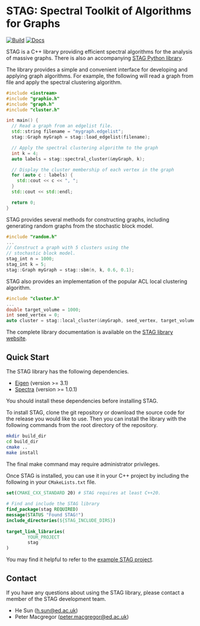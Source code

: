 # STAG: Spectral Toolkit of Algorithms for Graphs

[![Build](https://github.com/pmacg/stag/actions/workflows/github-actions-test.yml/badge.svg?branch=main)](https://github.com/pmacg/stag/actions/workflows/github-actions-test.yml)
[![Docs](https://github.com/staglibrary/stag/actions/workflows/github-actions-docs.yml/badge.svg)](https://staglibrary.io/docs/cpp)

STAG is a C++ library providing efficient spectral algorithms for the analysis of massive graphs.
There is also an accompanying [STAG Python library](https://github.com/staglibrary/stagpy).

The library provides a simple and convenient interface for developing and applying graph algorithms.
For example, the following will read a graph from file and apply the spectral clustering algorithm.

```c++
#include <iostream>
#include "graphio.h"
#include "graph.h"
#include "cluster.h"

int main() {
  // Read a graph from an edgelist file.
  std::string filename = "mygraph.edgelist";
  stag::Graph myGraph = stag::load_edgelist(filename);

  // Apply the spectral clustering algorithm to the graph
  int k = 4;
  auto labels = stag::spectral_cluster(&myGraph, k);

  // Display the cluster membership of each vertex in the graph
  for (auto c : labels) {
    std::cout << c << ", ";
  }
  std::cout << std::endl;

  return 0;
}
```

STAG provides several methods for constructing graphs, including generating random graphs
from the stochastic block model.

```c++
#include "random.h"
...
// Construct a graph with 5 clusters using the 
// stochastic block model.
stag_int n = 1000;
stag_int k = 5;
stag::Graph myGraph = stag::sbm(n, k, 0.6, 0.1);
```

STAG also provides an implementation of the popular ACL local clustering algorithm.

```c++
#include "cluster.h"
...
double target_volume = 1000;
int seed_vertex = 0;
auto cluster = stag::local_cluster(&myGraph, seed_vertex, target_volume);
```

The complete library documentation is available on the [STAG library website](https://staglibrary.io/docs/cpp).

## Quick Start

The STAG library has the following dependencies.

- [Eigen](https://eigen.tuxfamily.org/index.php?title=Main_Page) (version >= 3.1)
- [Spectra](https://spectralib.org/) (version >= 1.0.1)

You should install these dependencies before installing STAG.

To install STAG, clone the git repository or download the source code for the release you
would like to use. Then you can install the library with the following commands from the
root directory of the repository.

```bash
mkdir build_dir
cd build_dir
cmake ..
make install
```

The final make command may require administrator privileges.

Once STAG is installed, you can use it in your C++ project by including the following in
your `CMakeLists.txt` file.

```cmake
set(CMAKE_CXX_STANDARD 20) # STAG requires at least C++20.
 
# Find and include the STAG library
find_package(stag REQUIRED)
message(STATUS "Found STAG!")
include_directories(${STAG_INCLUDE_DIRS})
 
target_link_libraries(
        YOUR_PROJECT
        stag
)
```

You may find it helpful to refer to the [example STAG project](https://github.com/staglibrary/example-stag-project).

## Contact

If you have any questions about using the STAG library, please contact a member of the STAG
development team.

- He Sun ([h.sun@ed.ac.uk](mailto:h.sun@ed.ac.uk))
- Peter Macgregor ([peter.macgregor@ed.ac.uk](mailto:peter.macgregor@ed.ac.uk))
